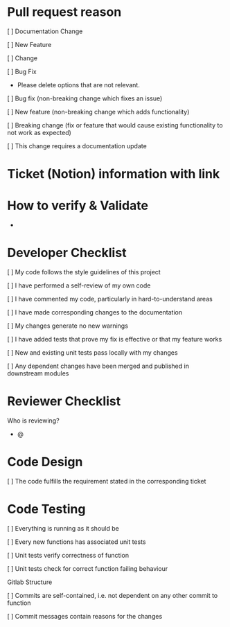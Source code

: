 # Pull request reason

[ ] Documentation Change

[ ] New Feature

[ ] Change

[ ] Bug Fix

- Please delete options that are not relevant.

[ ] Bug fix (non-breaking change which fixes an issue)

[ ] New feature (non-breaking change which adds functionality)

[ ] Breaking change (fix or feature that would cause existing functionality to not work as expected)

[ ] This change requires a documentation update

# Ticket (Notion) information with link

[ ]()

# How to verify & Validate

- 

# Developer Checklist

[ ] My code follows the style guidelines of this project

[ ] I have performed a self-review of my own code

[ ] I have commented my code, particularly in hard-to-understand areas

[ ] I have made corresponding changes to the documentation

[ ] My changes generate no new warnings

[ ] I have added tests that prove my fix is effective or that my feature works

[ ] New and existing unit tests pass locally with my changes

[ ] Any dependent changes have been merged and published in downstream modules

# Reviewer Checklist
Who is reviewing?
- @

# Code Design

[ ] The code fulfills the requirement stated in the corresponding ticket

# Code Testing

[ ] Everything is running as it should be

[ ] Every new functions has associated unit tests

[ ] Unit tests verify correctness of function

[ ] Unit tests check for correct function failing behaviour

Gitlab Structure

[ ] Commits are self-contained, i.e. not dependent on any other commit to function

[ ] Commit messages contain reasons for the changes
